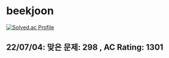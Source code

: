 # beekjoon

[![Solved.ac Profile](http://mazassumida.wtf/api/v2/generate_badge?boj=bigai0215)](https://solved.ac/bigai0215/)

## 22/07/04: 맞은 문제: 298 , AC Rating: 1301

